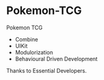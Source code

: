 # Pokemon-TCG
Pokemon TCG

- Combine
- UIKit 
- Modulorization
- Behavioural Driven Development

Thanks to Essential Developers.
